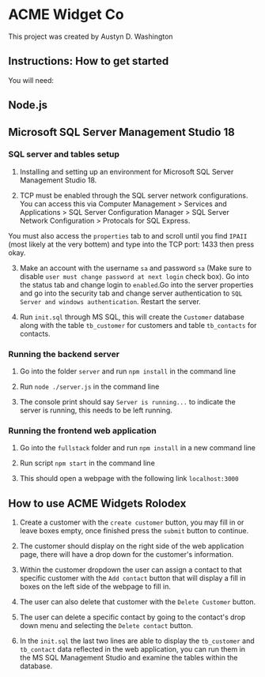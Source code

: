 # ACME Widget Co
This project was created by Austyn D. Washington  

## Instructions: How to get started

You will need: 
## Node.js 
## Microsoft SQL Server Management Studio 18 


### SQL server and tables setup
1. Installing and setting up an environment for Microsoft SQL Server Management Studio 18. 

2. TCP must be enabled through the SQL server network configurations. You can access this via Computer Management > Services and Applications > SQL Server Configuration Manager > SQL Server Network Configuration > Protocals for SQL Express. 

You must also access the `properties` tab to and scroll until you find `IPAII` (most likely at the very bottem) and type into the TCP port: 1433 then press okay.

3. Make an account with the username `sa` and password `sa` (Make sure to disable `user must change password at next login` check box). Go into the status tab and change login to `enabled`.Go into the  server properties and go into the security tab and change server authentication to `SQL Server and windows authentication`. Restart the server. 

4. Run `init.sql` through MS SQL, this will create the `Customer` database along with the 
table `tb_customer` for customers and table `tb_contacts` for contacts. 

### Running the backend server 
1. Go into the folder `server` and run `npm install` in the command line

2. Run `node ./server.js` in the command line

3. The console print should say `Server is running...` to indicate the server is running, this needs to be left running.

### Running the frontend web application
1. Go into the `fullstack` folder and run `npm install` in a new command line

2. Run script `npm start` in the command line 

3. This should open a webpage with the following link `localhost:3000`

## How to use ACME Widgets Rolodex 
1. Create a customer with the `create customer` button, you may fill in or leave boxes empty, once finished 
press the `submit` button to continue.

2. The customer should display on the right side of the web application page, there will have a drop down for the customer's information.

3. Within the customer dropdown the user can assign a contact to that specific customer with the `Add contact` button that will display a fill in boxes on the left side of the webpage to fill in. 

4. The user can also delete that customer with the `Delete Customer` button.

5. The user can delete a specific contact by going to the contact's drop down menu and selecting the `Delete contact` button.

6. In the `init.sql` the last two lines are able to display the `tb_customer` and `tb_contact` data reflected in the web application, you can run them in the MS SQL Management Studio and examine the tables within the database.



